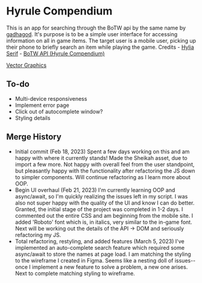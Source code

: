 # Hyrule Compendium

This is an app for searching through the BoTW api by the same name by [gadhagod](https://github.com/gadhagod/Hyrule-Compendium-API). It's purpose is to be a simple user interface for accessing information on all in game items. The target user is a mobile user, picking up their phone to briefly search an item while playing the game.
Credits - [Hylia Serif](https://artsyomni.com/hyliaserif) - [BoTW API (Hyrule Compendium)](https://github.com/gadhagod/Hyrule-Compendium-API)

[Vector Graphics](https://www.patreon.com/KraftHP)

## To-do

- Multi-device responsiveness
- Implement error page
- Click out of autocomplete window?
- Styling details

## Merge History

- Initial commit (Feb 18, 2023)
  Spent a few days working on this and am happy with where it currently stands! Made the Sheikah asset, due to import a few more. Not happy with overall feel from the user standpoint, but pleasantly happy with the functionality after refactoring the JS down to simpler components. Will continue refactoring as I learn more about OOP.
- Begin UI overhaul (Feb 21, 2023)
  I'm currently learning OOP and async/await, so I'm quickly realizing the issues left in my script. I was also not super happy with the quality of the UI and know I can do better. Granted, the initial stage of the project was completed in 1-2 days. I commented out the entire CSS and am beginning from the mobile site. I added 'Roboto' font which is, in italics, very similar to the in-game font. Next will be working out the details of the API -> DOM and seriously refactoring my JS.
- Total refactoring, restyling, and added features (March 5, 2023)
  I've implemented an auto-complete search feature which required some async/await to store the names at page load. I am matching the styling to the wireframe I created in Figma. Seems like a nesting doll of issues-- once I implement a new feature to solve a problem, a new one arises. Next to complete matching styling to wireframe.
